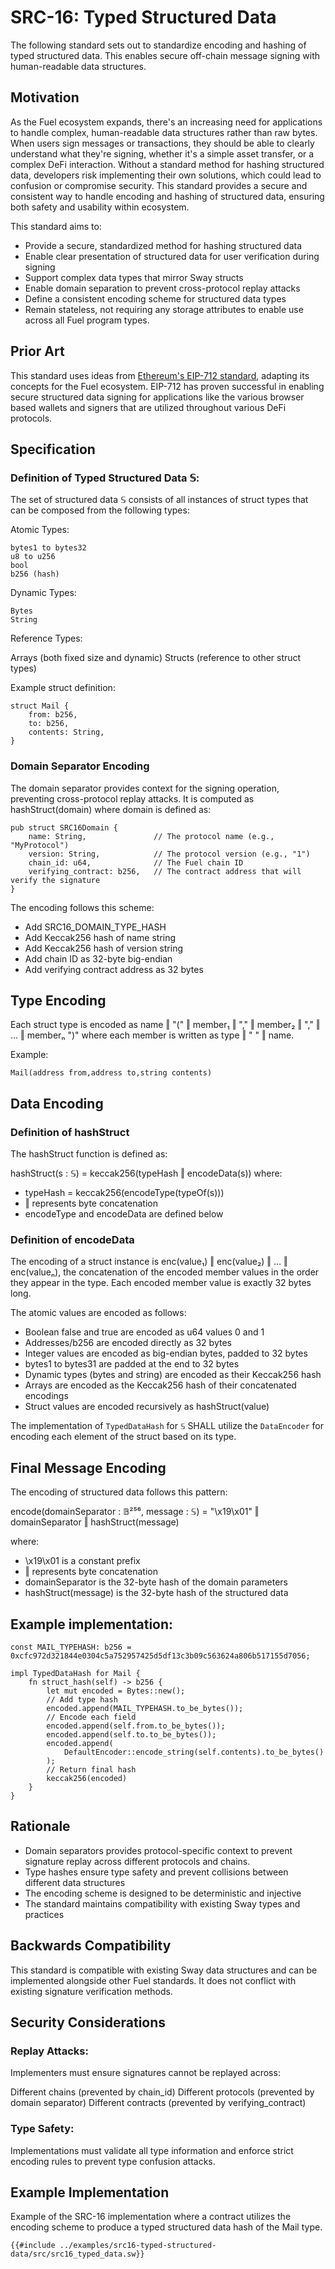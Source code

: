 # SRC-16: Typed Structured Data

The following standard sets out to standardize encoding and hashing of typed structured data. This enables secure off-chain message signing with human-readable data structures.


## Motivation

As the Fuel ecosystem expands, there's an increasing need for applications to handle complex, human-readable data structures rather than raw bytes. When users sign messages or transactions, they should be able to clearly understand what they're signing, whether it's a simple asset transfer, or a complex DeFi interaction. Without a standard method for hashing structured data, developers risk implementing their own solutions, which could lead to confusion or compromise security. This standard provides a secure and consistent way to handle encoding and hashing of structured data, ensuring both safety and usability within ecosystem.


This standard aims to:

* Provide a secure, standardized method for hashing structured data
* Enable clear presentation of structured data for user verification during signing
* Support complex data types that mirror Sway structs
* Enable domain separation to prevent cross-protocol replay attacks
* Define a consistent encoding scheme for structured data types
* Remain stateless, not requiring any storage attributes to enable use across all Fuel program types.


## Prior Art

This standard uses ideas from [Ethereum's EIP-712 standard](https://eips.ethereum.org/EIPS/eip-712), adapting its concepts for the Fuel ecosystem. EIP-712 has proven successful in enabling secure structured data signing for applications like the various browser based wallets and signers that are utilized throughout various DeFi protocols.

## Specification

### Definition of Typed Structured Data 𝕊:

The set of structured data 𝕊 consists of all instances of struct types that can be composed from the following types:

Atomic Types:
```sway
bytes1 to bytes32
u8 to u256
bool
b256 (hash)
```

Dynamic Types:
```sway
Bytes
String
```

Reference Types:

Arrays (both fixed size and dynamic)
Structs (reference to other struct types)


Example struct definition:

```sway
struct Mail {
    from: b256,
    to: b256,
    contents: String,
}
```

### Domain Separator Encoding

The domain separator provides context for the signing operation, preventing cross-protocol replay attacks. It is computed as hashStruct(domain) where domain is defined as:

```sway
pub struct SRC16Domain {
    name: String,               // The protocol name (e.g., "MyProtocol")
    version: String,            // The protocol version (e.g., "1")
    chain_id: u64,              // The Fuel chain ID
    verifying_contract: b256,   // The contract address that will verify the signature
}
```

The encoding follows this scheme:

* Add SRC16_DOMAIN_TYPE_HASH
* Add Keccak256 hash of name string
* Add Keccak256 hash of version string
* Add chain ID as 32-byte big-endian
* Add verifying contract address as 32 bytes


## Type Encoding

Each struct type is encoded as name ‖ "(" ‖ member₁ ‖ "," ‖ member₂ ‖ "," ‖ … ‖ memberₙ ")" where each member is written as type ‖ " " ‖ name.

Example:

```
Mail(address from,address to,string contents)
```

## Data Encoding

### Definition of hashStruct

The hashStruct function is defined as:

hashStruct(s : 𝕊) = keccak256(typeHash ‖ encodeData(s))
where:

* typeHash = keccak256(encodeType(typeOf(s)))
* ‖ represents byte concatenation
* encodeType and encodeData are defined below


### Definition of encodeData

The encoding of a struct instance is enc(value₁) ‖ enc(value₂) ‖ … ‖ enc(valueₙ), the concatenation of the encoded member values in the order they appear in the type. Each encoded member value is exactly 32 bytes long.

The atomic values are encoded as follows:

* Boolean false and true are encoded as u64 values 0 and 1
* Addresses/b256 are encoded directly as 32 bytes
* Integer values are encoded as big-endian bytes, padded to 32 bytes
* bytes1 to bytes31 are padded at the end to 32 bytes
* Dynamic types (bytes and string) are encoded as their Keccak256 hash
* Arrays are encoded as the Keccak256 hash of their concatenated encodings
* Struct values are encoded recursively as hashStruct(value)

The implementation of `TypedDataHash` for `𝕊` SHALL utilize the `DataEncoder` for encoding each element of the struct based on its type.

## Final Message Encoding

The encoding of structured data follows this pattern:

encode(domainSeparator : 𝔹²⁵⁶, message : 𝕊) = "\x19\x01" ‖ domainSeparator ‖ hashStruct(message)

where:

* \x19\x01 is a constant prefix
* ‖ represents byte concatenation
* domainSeparator is the 32-byte hash of the domain parameters
* hashStruct(message) is the 32-byte hash of the structured data



## Example implementation:

```sway
const MAIL_TYPEHASH: b256 = 0xcfc972d321844e0304c5a752957425d5df13c3b09c563624a806b517155d7056;

impl TypedDataHash for Mail {
    fn struct_hash(self) -> b256 {
        let mut encoded = Bytes::new();
        // Add type hash
        encoded.append(MAIL_TYPEHASH.to_be_bytes());
        // Encode each field
        encoded.append(self.from.to_be_bytes());
        encoded.append(self.to.to_be_bytes());
        encoded.append(
            DefaultEncoder::encode_string(self.contents).to_be_bytes()
        );
        // Return final hash
        keccak256(encoded)
    }
}
```


## Rationale

* Domain separators provides protocol-specific context to prevent signature replay across different protocols and chains.
* Type hashes ensure type safety and prevent collisions between different data structures
* The encoding scheme is designed to be deterministic and injective
* The standard maintains compatibility with existing Sway types and practices


## Backwards Compatibility

This standard is compatible with existing Sway data structures and can be implemented alongside other Fuel standards. It does not conflict with existing signature verification methods.


## Security Considerations

### Replay Attacks:

Implementers must ensure signatures cannot be replayed across:

Different chains (prevented by chain_id)
Different protocols (prevented by domain separator)
Different contracts (prevented by verifying_contract)

### Type Safety:

Implementations must validate all type information and enforce strict encoding rules to prevent type confusion attacks.


## Example Implementation

Example of the SRC-16 implementation where a contract utilizes the encoding scheme to produce a typed structured data hash of the Mail type.

```sway
{{#include ../examples/src16-typed-structured-data/src/src16_typed_data.sw}}
```
